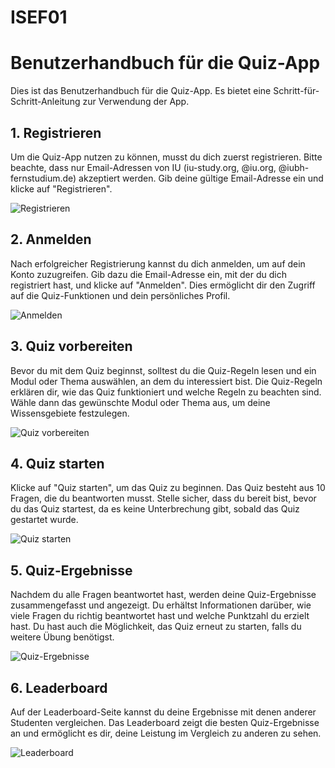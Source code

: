 # ISEF01
# Benutzerhandbuch für die Quiz-App

Dies ist das Benutzerhandbuch für die Quiz-App. Es bietet eine Schritt-für-Schritt-Anleitung zur Verwendung der App.

## 1. Registrieren

Um die Quiz-App nutzen zu können, musst du dich zuerst registrieren. Bitte beachte, dass nur Email-Adressen von IU (iu-study.org, @iu.org, @iubh-fernstudium.de) akzeptiert werden. Gib deine gültige Email-Adresse ein und klicke auf "Registrieren".

![Registrieren](images/registrieren.png)

## 2. Anmelden

Nach erfolgreicher Registrierung kannst du dich anmelden, um auf dein Konto zuzugreifen. Gib dazu die Email-Adresse ein, mit der du dich registriert hast, und klicke auf "Anmelden". Dies ermöglicht dir den Zugriff auf die Quiz-Funktionen und dein persönliches Profil.

![Anmelden](images/anmelden.png)

## 3. Quiz vorbereiten

Bevor du mit dem Quiz beginnst, solltest du die Quiz-Regeln lesen und ein Modul oder Thema auswählen, an dem du interessiert bist. Die Quiz-Regeln erklären dir, wie das Quiz funktioniert und welche Regeln zu beachten sind. Wähle dann das gewünschte Modul oder Thema aus, um deine Wissensgebiete festzulegen.

![Quiz vorbereiten](images/quiz-vorbereiten.png)

## 4. Quiz starten

Klicke auf "Quiz starten", um das Quiz zu beginnen. Das Quiz besteht aus 10 Fragen, die du beantworten musst. Stelle sicher, dass du bereit bist, bevor du das Quiz startest, da es keine Unterbrechung gibt, sobald das Quiz gestartet wurde.

![Quiz starten](images/quiz-starten.png)

## 5. Quiz-Ergebnisse

Nachdem du alle Fragen beantwortet hast, werden deine Quiz-Ergebnisse zusammengefasst und angezeigt. Du erhältst Informationen darüber, wie viele Fragen du richtig beantwortet hast und welche Punktzahl du erzielt hast. Du hast auch die Möglichkeit, das Quiz erneut zu starten, falls du weitere Übung benötigst.

![Quiz-Ergebnisse](images/quiz-ergebnisse.png)

## 6. Leaderboard

Auf der Leaderboard-Seite kannst du deine Ergebnisse mit denen anderer Studenten vergleichen. Das Leaderboard zeigt die besten Quiz-Ergebnisse an und ermöglicht es dir, deine Leistung im Vergleich zu anderen zu sehen.

![Leaderboard](images/leaderboard.png)

